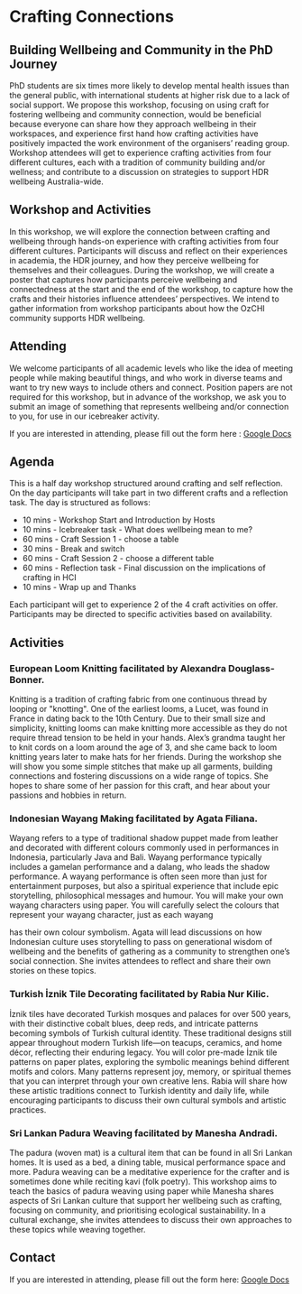 # Crafting Connections 
## Building Wellbeing and Community in the PhD Journey

PhD students are six times more likely to develop mental health issues than the general public, with international students at higher
risk due to a lack of social support. We propose this workshop, focusing on using craft for fostering wellbeing and community
connection, would be beneficial because everyone can share how they approach wellbeing in their workspaces, and experience first
hand how crafting activities have positively impacted the work environment of the organisers’ reading group. Workshop attendees
will get to experience crafting activities from four different cultures, each with a tradition of community building and/or wellness; and
contribute to a discussion on strategies to support HDR wellbeing Australia-wide.


## Workshop and Activities
In this workshop, we will explore the connection between crafting and wellbeing through hands-on experience with
crafting activities from four different cultures. Participants will discuss and reflect on their experiences in academia, the
HDR journey, and how they perceive wellbeing for themselves and their colleagues.
During the workshop, we will create a poster that captures how participants perceive wellbeing and connectedness
at the start and the end of the workshop, to capture how the crafts and their histories influence attendees’ perspectives.
We intend to gather information from workshop participants about how the OzCHI community supports HDR
wellbeing. 

## Attending
We welcome participants of all academic levels who like the idea of meeting people while making beautiful things, and
 who work in diverse teams and want to try new ways to include others and connect.
 Position papers are not required for this workshop, but in advance of the workshop, we ask you to
 submit an image of something that represents wellbeing and/or connection to you, for use in our icebreaker activity.
 
If you are interested in attending, please fill out the form here : [Google Docs](https://docs.google.com/forms/d/e/1FAIpQLSfH0io52BXBZaztYAzdQ9KYUiuAv4OAMyYwG7-TGTjSRFC0IA/viewform?usp=header)

## Agenda

This is a half day workshop structured around crafting and self reflection. On the day participants will take part in two
different crafts and a reflection task. The day is structured as follows:
- 10 mins - Workshop Start and Introduction by Hosts
- 10 mins - Icebreaker task - What does wellbeing mean to me?
- 60 mins - Craft Session 1 - choose a table
- 30 mins - Break and switch
- 60 mins - Craft Session 2 - choose a different table
- 60 mins - Reflection task - Final discussion on the implications of crafting in HCI
- 10 mins - Wrap up and Thanks
  
Each participant will get to experience 2 of the 4 craft activities on offer. Participants may be directed to specific activities based on availability.

## Activities
### European Loom Knitting facilitated by Alexandra Douglass-Bonner. 

Knitting is a tradition of crafting fabric from
 one continuous thread by looping or "knotting". One of the earliest looms, a Lucet, was found in France in dating back
 to the 10th Century. Due to their small size and simplicity, knitting looms can make knitting more accessible as they do
 not require thread tension to be held in your hands. Alex’s grandma taught her to knit cords on a loom around the age
 of 3, and she came back to loom knitting years later to make hats for her friends. During the workshop she will show
 you some simple stitches that make up all garments, building connections and fostering discussions on a wide range of
 topics. She hopes to share some of her passion for this craft, and hear about your passions and hobbies in return.
 
 ### Indonesian Wayang Making facilitated by Agata Filiana. 
 
 Wayang refers to a type of traditional shadow puppet
 made from leather and decorated with different colours commonly used in performances in Indonesia, particularly Java
 and Bali. Wayang performance typically includes a gamelan performance and a dalang, who leads the shadow
 performance. A wayang performance is often seen more than just for entertainment purposes, but also a spiritual
 experience that include epic storytelling, philosophical messages and humour. You will make your own wayang
 characters using paper. You will carefully select the colours that represent your wayang character, just as each wayang

 has their own colour symbolism. Agata will lead discussions on how Indonesian culture uses storytelling to pass on
 generational wisdom of wellbeing and the benefits of gathering as a community to strengthen one’s social connection.
 She invites attendees to reflect and share their own stories on these topics.
 
### Turkish İznik Tile Decorating facilitated by Rabia Nur Kilic. 

İznik tiles have decorated Turkish mosques and palaces
 for over 500 years, with their distinctive cobalt blues, deep reds, and intricate patterns becoming symbols of Turkish
 cultural identity. These traditional designs still appear throughout modern Turkish life—on teacups, ceramics, and
 home décor, reflecting their enduring legacy. You will color pre-made İznik tile patterns on paper plates, exploring
 the symbolic meanings behind different motifs and colors. Many patterns represent joy, memory, or spiritual themes
 that you can interpret through your own creative lens. Rabia will share how these artistic traditions connect
 to Turkish identity and daily life, while encouraging participants to discuss their own cultural symbols and artistic
 practices.
 
### Sri Lankan Padura Weaving facilitated by Manesha Andradi. 
The padura (woven mat) is a cultural item that can be found in all Sri Lankan homes. It is used as a bed, a dining table, musical performance space and more. Padura weaving can be a meditative experience for the crafter and is sometimes done while reciting kavi (folk poetry). This workshop aims to teach the basics of padura weaving using paper while Manesha shares aspects of Sri Lankan culture that support her wellbeing such as crafting, focusing on community, and prioritising ecological sustainability. In a cultural exchange, she invites attendees to discuss their own approaches to these topics while weaving together.

## Contact
If you are interested in attending, please fill out the form here: [Google Docs](https://docs.google.com/forms/d/e/1FAIpQLSfH0io52BXBZaztYAzdQ9KYUiuAv4OAMyYwG7-TGTjSRFC0IA/viewform?usp=header)

